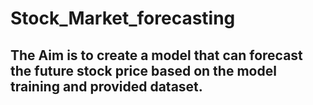 # Stock_Market_forecasting
## The Aim is to create a model that can forecast the future stock price based on the model training and provided dataset.
